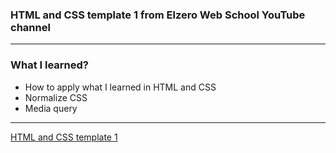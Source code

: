 ### HTML and CSS template 1 from Elzero Web School YouTube channel
---
### What I learned?
- How to apply what I learned in HTML and CSS 
- Normalize CSS
- Media query
---
[HTML and CSS template 1](https://www.youtube.com/watch?v=MBq8ZFEIIaQ&list=PLDoPjvoNmBAzHSjcR-HnW9tnxyuye8KbF)
